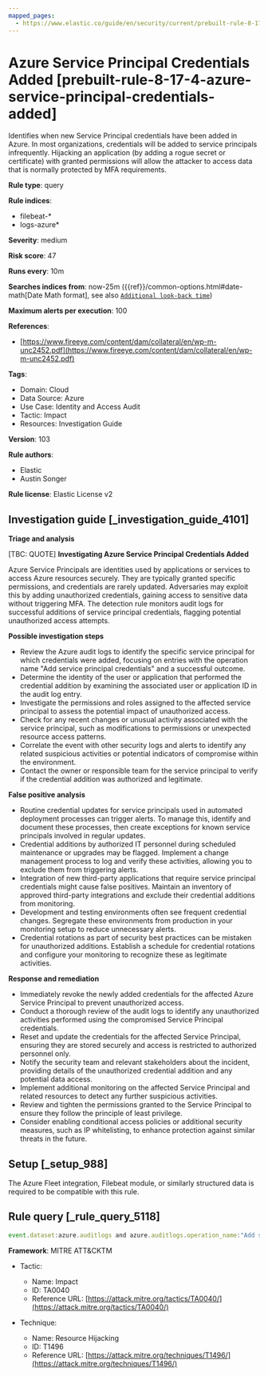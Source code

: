```yaml
---
mapped_pages:
  - https://www.elastic.co/guide/en/security/current/prebuilt-rule-8-17-4-azure-service-principal-credentials-added.html
---
```


# Azure Service Principal Credentials Added [prebuilt-rule-8-17-4-azure-service-principal-credentials-added]

Identifies when new Service Principal credentials have been added in Azure. In most organizations, credentials will be added to service principals infrequently. Hijacking an application (by adding a rogue secret or certificate) with granted permissions will allow the attacker to access data that is normally protected by MFA requirements.

**Rule type**: query

**Rule indices**:

* filebeat-*
* logs-azure*

**Severity**: medium

**Risk score**: 47

**Runs every**: 10m

**Searches indices from**: now-25m ({{ref}}/common-options.html#date-math[Date Math format], see also [`Additional look-back time`](docs-content://solutions/security/detect-and-alert/create-detection-rule.md#rule-schedule))

**Maximum alerts per execution**: 100

**References**:

* [https://www.fireeye.com/content/dam/collateral/en/wp-m-unc2452.pdf](https://www.fireeye.com/content/dam/collateral/en/wp-m-unc2452.pdf)

**Tags**:

* Domain: Cloud
* Data Source: Azure
* Use Case: Identity and Access Audit
* Tactic: Impact
* Resources: Investigation Guide

**Version**: 103

**Rule authors**:

* Elastic
* Austin Songer

**Rule license**: Elastic License v2

## Investigation guide [_investigation_guide_4101]

**Triage and analysis**

[TBC: QUOTE]
**Investigating Azure Service Principal Credentials Added**

Azure Service Principals are identities used by applications or services to access Azure resources securely. They are typically granted specific permissions, and credentials are rarely updated. Adversaries may exploit this by adding unauthorized credentials, gaining access to sensitive data without triggering MFA. The detection rule monitors audit logs for successful additions of service principal credentials, flagging potential unauthorized access attempts.

**Possible investigation steps**

* Review the Azure audit logs to identify the specific service principal for which credentials were added, focusing on entries with the operation name "Add service principal credentials" and a successful outcome.
* Determine the identity of the user or application that performed the credential addition by examining the associated user or application ID in the audit log entry.
* Investigate the permissions and roles assigned to the affected service principal to assess the potential impact of unauthorized access.
* Check for any recent changes or unusual activity associated with the service principal, such as modifications to permissions or unexpected resource access patterns.
* Correlate the event with other security logs and alerts to identify any related suspicious activities or potential indicators of compromise within the environment.
* Contact the owner or responsible team for the service principal to verify if the credential addition was authorized and legitimate.

**False positive analysis**

* Routine credential updates for service principals used in automated deployment processes can trigger alerts. To manage this, identify and document these processes, then create exceptions for known service principals involved in regular updates.
* Credential additions by authorized IT personnel during scheduled maintenance or upgrades may be flagged. Implement a change management process to log and verify these activities, allowing you to exclude them from triggering alerts.
* Integration of new third-party applications that require service principal credentials might cause false positives. Maintain an inventory of approved third-party integrations and exclude their credential additions from monitoring.
* Development and testing environments often see frequent credential changes. Segregate these environments from production in your monitoring setup to reduce unnecessary alerts.
* Credential rotations as part of security best practices can be mistaken for unauthorized additions. Establish a schedule for credential rotations and configure your monitoring to recognize these as legitimate activities.

**Response and remediation**

* Immediately revoke the newly added credentials for the affected Azure Service Principal to prevent unauthorized access.
* Conduct a thorough review of the audit logs to identify any unauthorized activities performed using the compromised Service Principal credentials.
* Reset and update the credentials for the affected Service Principal, ensuring they are stored securely and access is restricted to authorized personnel only.
* Notify the security team and relevant stakeholders about the incident, providing details of the unauthorized credential addition and any potential data access.
* Implement additional monitoring on the affected Service Principal and related resources to detect any further suspicious activities.
* Review and tighten the permissions granted to the Service Principal to ensure they follow the principle of least privilege.
* Consider enabling conditional access policies or additional security measures, such as IP whitelisting, to enhance protection against similar threats in the future.


## Setup [_setup_988]

The Azure Fleet integration, Filebeat module, or similarly structured data is required to be compatible with this rule.


## Rule query [_rule_query_5118]

```js
event.dataset:azure.auditlogs and azure.auditlogs.operation_name:"Add service principal credentials" and event.outcome:(success or Success)
```

**Framework**: MITRE ATT&CKTM

* Tactic:

    * Name: Impact
    * ID: TA0040
    * Reference URL: [https://attack.mitre.org/tactics/TA0040/](https://attack.mitre.org/tactics/TA0040/)

* Technique:

    * Name: Resource Hijacking
    * ID: T1496
    * Reference URL: [https://attack.mitre.org/techniques/T1496/](https://attack.mitre.org/techniques/T1496/)



